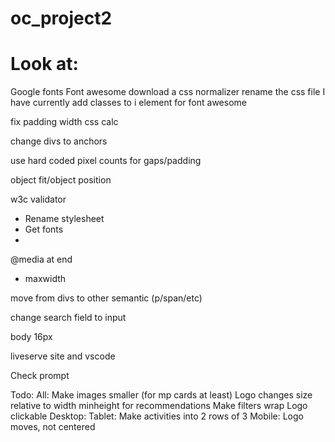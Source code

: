 # oc_project2

# Look at:
Google fonts 
Font awesome
download a css normalizer
rename the css file I have currently
add classes to i element for font awesome

fix padding width
css calc

change divs to anchors

use hard coded pixel counts for gaps/padding

object fit/object position

w3c validator


 - Rename stylesheet
 - Get fonts
 - 


 @media at end
  - maxwidth

  move from divs to other semantic (p/span/etc)

  change search field to input

  body 16px

  liveserve site and vscode

  Check prompt

  Todo: 
  All:
    Make images smaller (for mp cards at least)
    Logo changes size relative to width
    minheight for recommendations
    Make filters wrap
    Logo clickable
  Desktop:
  Tablet:
    Make activities into 2 rows of 3
  Mobile:
    Logo moves, not centered